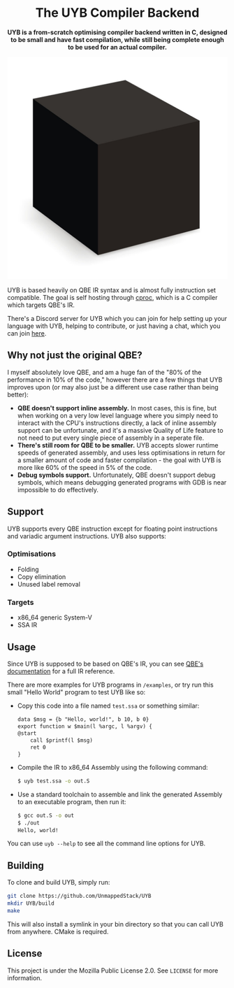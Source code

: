 <center>
<h1>The UYB Compiler Backend</h1>

<b>UYB is a from-scratch optimising compiler backend written in C, designed to be small and have fast compilation, while still being complete enough to be used for an actual compiler.</b>

<img alt="Black box icon" max-width="200px" src="icon.jpg" />
</center>

UYB is based heavily on QBE IR syntax and is almost fully instruction set compatible. The goal is self hosting through [cproc](https://github.com/michaelforney/cproc), which is a C compiler which targets QBE's IR.

There's a Discord server for UYB which you can join for help setting up your language with UYB, helping to contribute, or just having a chat, which you can join [here](https://discord.gg/W5uYqPAJg5).


## Why not just the original QBE?
I myself absolutely love QBE, and am a huge fan of the "80% of the performance in 10% of the code," however there are a few things that UYB improves upon (or may also just be a different use case rather than being better):
 - **QBE doesn't support inline assembly.** In most cases, this is fine, but when working on a very low level language where you simply need to interact with the CPU's instructions directly, a lack of inline assembly support can be unfortunate, and it's a massive Quality of Life feature to not need to put every single piece of assembly in a seperate file.
 - **There's still room for QBE to be smaller.** UYB accepts slower runtime speeds of generated assembly, and uses less optimisations in return for a smaller amount of code and faster compilation - the goal with UYB is more like 60% of the speed in 5% of the code.
 - **Debug symbols support.** Unfortunately, QBE doesn't support debug symbols, which means debugging generated programs with GDB is near impossible to do effectively.

## Support
UYB supports every QBE instruction except for floating point instructions and variadic argument instructions. UYB also supports:

### Optimisations
 - Folding
 - Copy elimination
 - Unused label removal

### Targets
 - x86_64 generic System-V
 - SSA IR

## Usage
Since UYB is supposed to be based on QBE's IR, you can see [QBE's documentation](https://c9x.me/compile/doc/il.html) for a full IR reference.

There are more examples for UYB programs in `/examples`, or try run this small "Hello World" program to test UYB like so:
- Copy this code into a file named `test.ssa` or something similar:
    ```
    data $msg = {b "Hello, world!", b 10, b 0}
    export function w $main(l %argc, l %argv) {
    @start
        call $printf(l $msg)
        ret 0
    }
    ```
- Compile the IR to x86_64 Assembly using the following command:
    ```sh
    $ uyb test.ssa -o out.S
    ```
- Use a standard toolchain to assemble and link the generated Assembly to an executable program, then run it:
    ```sh
    $ gcc out.S -o out
    $ ./out
    Hello, world!
    ```

You can use `uyb --help` to see all the command line options for UYB.

## Building
To clone and build UYB, simply run:
```sh
git clone https://github.com/UnmappedStack/UYB
mkdir UYB/build
make
```
This will also install a symlink in your bin directory so that you can call UYB from anywhere. CMake is required.

## License
This project is under the Mozilla Public License 2.0. See `LICENSE` for more information.
